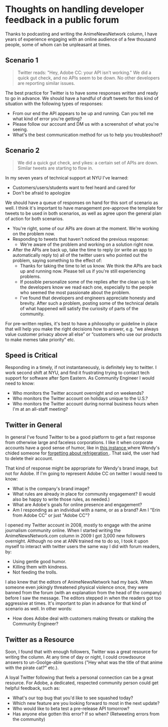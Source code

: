 # Thoughts on handling developer feedback in a public forum
Thanks to podcasting and writing the AnimeNewsNetwork column, I have years of experience engaging with an online audience of a few thousand people, some of whom can be unpleasant at times. 

## Scenario 1
> Twitter reads: "Hey, Adobe CC: your API isn't working." We did a quick gut check, and no APIs seem to be down. No other developers are reporting similar issues.

The best practice for Twitter is to have some responses written and ready to go in advance. We should have a handful of draft tweets for this kind of situation with the following types of responses:

- From our end the API appears to be up and running. Can you tell me what kind of error you're getting?
- Please follow our account and DM us with a screenshot of what you're seeing.
- What's the best communication method for us to help you troubleshoot?

## Scenario 2
> We did a quick gut check, and yikes: a certain set of APIs are down. Similar tweets are starting to flow in.

In my seven years of technical support at NYU I've learned:
- Customers/users/students want to feel heard and cared for
- Don't be afraid to apologize

We should have a queue of responses on hand for this sort of scenario as well. I think it's important to have management pre-approve the template for tweets to be used in both scenarios, as well as agree upon the general plan of action for both scenarios.

- You're right, some of our APIs are down at the moment. We're working on the problem now.
- Responding to tweets that haven't noticed the previous response:
  - We're aware of the problem and working on a solution right now.
- After the APIs are back up, take the time to reply (or write an app to automatically reply to) all of the twitter users who pointed out the problem, saying something to the effect of:
  - Thanks for taking the time to let us know. We think the APIs are back up and running now. Please tell us if you're still experiencing problems.
  - If possible personalize some of the replies after the clean up to let the developers know we read each one, especially to the people who seemed the most passionate about the problem.
  - I've found that developers and engineers appreciate honesty and brevity.  After such a problem, posting some of the technical details of what happened will satisfy the curiosity of parts of the community.

For pre-written replies, it's best to have a philosophy or guideline in place that will help you make the right decisions how to answer, e.g. “we always value customer privacy above all else” or “customers who use our products to make memes take priority” etc.

## Speed is Critical

Responding in a timely, if not instantaneously, is definitely key to twitter. I work second shift at NYU, and find it frustrating trying to contact tech support for software after 5pm Eastern.  As Community Engineer I would need to know:
- Who monitors the Twitter account overnight and on weekends?
- Who monitors the Twitter account on holidays unique to the U.S.?
- Who monitors the Twitter account during normal business hours when I'm at an all-staff meeting?

## Twitter in General

In general I've found Twitter to be a good platform to get a fast response from otherwise large and faceless corporations.  I like it when corporate accounts have a good sense of humor, like in [this instance ](http://www.adweek.com/creativity/wendys-put-troll-ice-2017s-best-tweet-so-far-175334/) where Wendy's chided someone for [forgetting about refrigeration ](https://twitter.com/Wendys/status/815973811115925504?ref_src=twsrc%5Etfw&ref_url=http%3A%2F%2Fwww.adweek.com%2Fcreativity%2Fwendys-put-troll-ice-2017s-best-tweet-so-far-175334%2F).  That said, the user had to delete their account.

That kind of response might be appropriate for Wendy's brand image, but not for Adobe.  If I'm going to represent Adobe CC on twitter I would need to know:
- What is the company's brand image?
- What rules are already in place for community engagement? \(I would also be happy to write those rules, as needed.\)
- What are Adobe's goals for online presence and engagement?
- Am I responding as an individual with a name, or as a brand? Am I "Erin from Adobe CC" or just "Adobe CC"?

I opened my Twitter account in 2008, mostly to engage with the anime journalism community online.  When I started writing the AnimeNewsNetwork.com column in 2009 I got 3,000 new followers overnight.  Although no one at ANN trained me to do so, I took it upon myself to interact with twitter users the same way I did with forum readers, by:
- Using gentle good humor.
- Killing them with kindness.
- Not feeding the trolls.

I also knew that the editors of AnimeNewsNetwork had my back. When someone even jokingly threatened physical violence once, they were banned from the forum \(with an explanation from the head of the company\) before I saw the message.  The editors stepped in when the readers got too aggressive at times.  It's important to plan in advance for that kind of scenario as well. In other words:
- How does Adobe deal with customers making threats or stalking the Community Engineer?

## Twitter as a Resource

Soon, I found that with enough followers, Twitter was a great resource for writing the column.  At any time of day or night,  I could crowdsource answers to un-Goolge-able questions \("Hey what was the title of that anime with the pirate cat?" etc.\).

A loyal Twitter following that feels a personal connection can be a great resource.  For Adobe, a dedicated, respected community person could get helpful feedback, such as:
- What's our top bug that you'd like to see squashed today?
- Which new feature are you looking forward to most in the next update?
- Who would like to beta test a pre-release API tomorrow?
- Has anyone else gotten this error? If so when? \(Retweeting errors from the community\)
